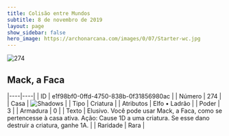 ```yaml
---
title: Colisão entre Mundos
subtitle: 8 de novembro de 2019
layout: page
show_sidebar: false
hero_image: https://archonarcana.com/images/0/07/Starter-wc.jpg
---
```


![274](https://cdn.keyforgegame.com/media/card_front/pt/452_274_RP49F4QFW3FM_pt.png)

## Mack, a Faca

|----|----|
| ID | e1f98bf0-0ffd-4750-838b-0f31856980ac |
| Número | 274 |
| Casa | ![Shadows](https://archonarcana.com/images/thumb/e/ee/Shadows.png/22px-Shadows.png "Sombras") |
| Tipo | Criatura |
| Atributos | Elfo • Ladrão |
| Poder | 3 |
| Armadura | 0 |
| Texto | Elusivo. Você pode usar Mack, a Faca, como se pertencesse à casa ativa.Ação: Cause 1D a uma criatura. Se esse dano destruir a criatura, ganhe 1A. |
| Raridade | Rara |
